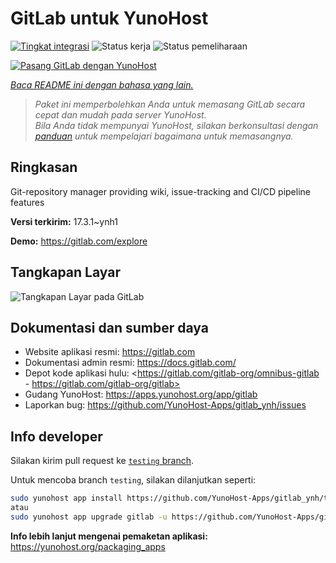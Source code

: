 <!--
N.B.: README ini dibuat secara otomatis oleh <https://github.com/YunoHost/apps/tree/master/tools/readme_generator>
Ini TIDAK boleh diedit dengan tangan.
-->

# GitLab untuk YunoHost

[![Tingkat integrasi](https://dash.yunohost.org/integration/gitlab.svg)](https://ci-apps.yunohost.org/ci/apps/gitlab/) ![Status kerja](https://ci-apps.yunohost.org/ci/badges/gitlab.status.svg) ![Status pemeliharaan](https://ci-apps.yunohost.org/ci/badges/gitlab.maintain.svg)

[![Pasang GitLab dengan YunoHost](https://install-app.yunohost.org/install-with-yunohost.svg)](https://install-app.yunohost.org/?app=gitlab)

*[Baca README ini dengan bahasa yang lain.](./ALL_README.md)*

> *Paket ini memperbolehkan Anda untuk memasang GitLab secara cepat dan mudah pada server YunoHost.*  
> *Bila Anda tidak mempunyai YunoHost, silakan berkonsultasi dengan [panduan](https://yunohost.org/install) untuk mempelajari bagaimana untuk memasangnya.*

## Ringkasan

Git-repository manager providing wiki, issue-tracking and CI/CD pipeline features

**Versi terkirim:** 17.3.1~ynh1

**Demo:** <https://gitlab.com/explore>

## Tangkapan Layar

![Tangkapan Layar pada GitLab](./doc/screenshots/GitLab_running_11.0_(2018-07).png)

## Dokumentasi dan sumber daya

- Website aplikasi resmi: <https://gitlab.com>
- Dokumentasi admin resmi: <https://docs.gitlab.com/>
- Depot kode aplikasi hulu: <https://gitlab.com/gitlab-org/omnibus-gitlab - https://gitlab.com/gitlab-org/gitlab>
- Gudang YunoHost: <https://apps.yunohost.org/app/gitlab>
- Laporkan bug: <https://github.com/YunoHost-Apps/gitlab_ynh/issues>

## Info developer

Silakan kirim pull request ke [`testing` branch](https://github.com/YunoHost-Apps/gitlab_ynh/tree/testing).

Untuk mencoba branch `testing`, silakan dilanjutkan seperti:

```bash
sudo yunohost app install https://github.com/YunoHost-Apps/gitlab_ynh/tree/testing --debug
atau
sudo yunohost app upgrade gitlab -u https://github.com/YunoHost-Apps/gitlab_ynh/tree/testing --debug
```

**Info lebih lanjut mengenai pemaketan aplikasi:** <https://yunohost.org/packaging_apps>
